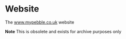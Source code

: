# Website

The www.mypebble.co.uk website

**Note** This is obsolete and exists for archive purposes only
